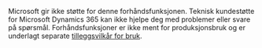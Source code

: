 Microsoft gir ikke støtte for denne forhåndsfunksjonen. Teknisk kundestøtte for Microsoft Dynamics 365 kan ikke hjelpe deg med problemer eller svare på spørsmål. Forhåndsfunksjoner er ikke ment for produksjonsbruk og er underlagt separate [tilleggsvilkår for bruk](http://go.microsoft.com/fwlink/p/?LinkId=511446).